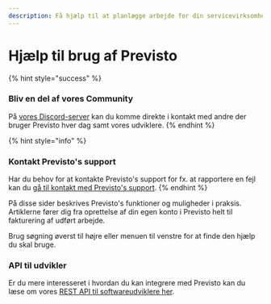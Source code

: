 ```yaml
---
description: Få hjælp til at planlægge arbejde for din servicevirksomhed.
---
```


# Hjælp til brug af Previsto

{% hint style="success" %}
### Bliv en del af vores Community

På [vores Discord-server](https://discord.gg/ZujpyTqy5Y) kan du komme direkte i kontakt med andre der bruger Previsto hver dag samt vores udviklere.
{% endhint %}

{% hint style="info" %}
### Kontakt Previsto's support 

Har du behov for at kontakte Previsto's support for fx. at rapportere en fejl kan du [gå til kontakt med Previsto's support](kontakt-med-previstos-support.md).
{% endhint %}

På disse sider beskrives Previsto's funktioner og muligheder i praksis. Artiklerne fører dig fra oprettelse af din egen konto i Previsto helt til fakturering af udført arbejde.

Brug søgning øverst til højre eller menuen til venstre for at finde den hjælp du skal bruge.

### API til udvikler

Er du mere interesseret i hvordan du kan integrere med Previsto kan du læse om vores [REST API til softwareudviklere her](api/introduction-to-api.md).

